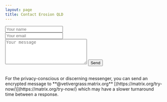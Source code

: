 ```yaml
---
layout: page
title: Contact Erosion QLD
---
```

<form action="https://formspree.io/mpzoavvq" method="POST">
    <input type="text" name="name" placeholder="Your name"><br />
    <input type="email" name="_replyto" placeholder="Your email"><br />
    <input type="hidden" name="_subject" value="Website contact" />
    <textarea cols="30" rows="5" name="message" placeholder="Your message"></textarea>
    <input type="text" name="_gotcha" style="display:none" />
	<input type="submit" value="Send">
</form>
<br />
For the privacy-conscious or discerning messenger, you can send an encrypted message to **@vetivergrass:matrix.org** [(https://matrix.org/try-now/)](https://matrix.org/try-now/) which may have a slower turnaround time between a response.
